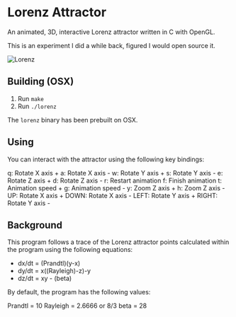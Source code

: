 # Lorenz Attractor

An animated, 3D, interactive Lorenz attractor written in C with OpenGL.

This is an experiment I did a while back, figured I would open source it.

![Lorenz](http://i.imgur.com/21kWo.png)

## Building (OSX)

1. Run `make`
2. Run `./lorenz`

The `lorenz` binary has been prebuilt on OSX.

## Using

You can interact with the attractor using the following key bindings:

q: Rotate X axis +
a: Rotate X axis -
w: Rotate Y axis +
s: Rotate Y axis -
e: Rotate Z axis +
d: Rotate Z axis -
r: Restart animation
f: Finish animation
t: Animation speed +
g: Animation speed -
y: Zoom Z axis +
h: Zoom Z axis -
UP: Rotate X axis +
DOWN: Rotate X axis -
LEFT: Rotate Y axis +
RIGHT: Rotate Y axis -

## Background

This program follows a trace of the Lorenz attractor points calculated within the program using the following equations:
- dx/dt = (Prandtl)(y-x)
- dy/dt = x((Rayleigh)-z)-y
- dz/dt = xy - (beta)

By default, the program has the following values:

Prandtl = 10
Rayleigh = 2.6666 or 8/3
beta = 28
